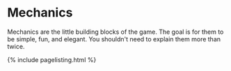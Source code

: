 # Mechanics

Mechanics are the little building blocks of the game.
The goal is for them to be simple, fun, and elegant.
You shouldn't need to explain them more than twice.

{% include pagelisting.html %}

